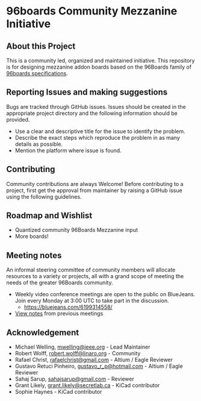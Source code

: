 # 96boards Community Mezzanine Initiative

## About this Project

This is a community led, organized and maintained initiative. This repository is for designing mezzanine addon boards based on the 96Boards family of [96boards specifications](https://www.96boards.org/specifications/). 

## Reporting Issues and making suggestions

Bugs are tracked through GitHub issues. Issues should be created in the appropriate project directory and the following information should be provided.

- Use a clear and descriptive title for the issue to identify the problem.
- Describe the exact steps which reproduce the problem in as many details as possible.
- Mention the platform where issue is found.

## Contributing

Community contributions are always Welcome! Before contributing to a project, first get the approval from maintainer by raising a GitHub issue using the following guidelines.

## Roadmap and Wishlist

- Quantized community 96Boards Mezzanine input
- More boards!

## Meeting notes

An informal steering committee of community members will allocate resources to a variety or projects, all with a grand scope of meeting the needs of the greater 96Boards community.

- Weekly video conference meetings are open to the public on BlueJeans. Join every Monday at 3:00 UTC to take part in the discussion.
   - https://bluejeans.com/6199314558/
- [View notes](meetings) from previous meetings

## Acknowledgement

- Michael Welling, mwelling@ieee.org - Lead Maintainer
- Robert Wolff, robert.wolff@linaro.org - Community
- Rafael Christ, rafaelchrist@gmail.com - Altium / Eagle Reviewer
- Gustavo Retuci Pinheiro, gustavo_r_p@hotmail.com - Altium / Eagle Reviewer
- Sahaj Sarup, sahajsarup@gmail.com - Reviewer
- Grant Likely, grant.likely@secretlab.ca - KiCad contributor
- Sophie Haynes - KiCad contributor

